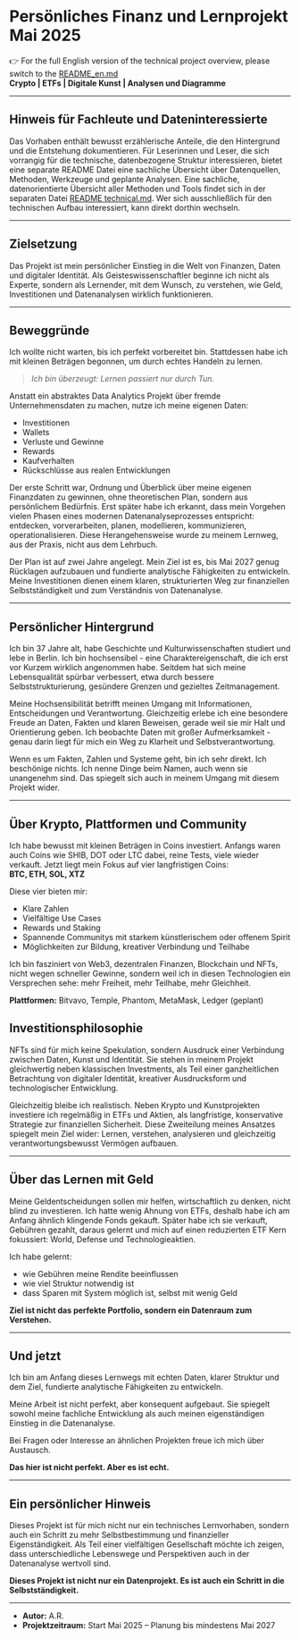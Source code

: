 # Persönliches Finanz und Lernprojekt Mai 2025

👉 For the full English version of the technical project overview, please switch to the [README_en.md](./README_en.md)  
**Crypto | ETFs | Digitale Kunst | Analysen und Diagramme**

---

## Hinweis für Fachleute und Dateninteressierte

Das Vorhaben enthält bewusst erzählerische Anteile, die den Hintergrund und die Entstehung dokumentieren. Für Leserinnen und Leser, die sich vorrangig für die technische, datenbezogene Struktur interessieren, bietet eine separate README Datei eine sachliche Übersicht über Datenquellen, Methoden, Werkzeuge und geplante Analysen. Eine sachliche, datenorientierte Übersicht aller Methoden und Tools findet sich in der separaten Datei [README technical.md](./README_technical.md). Wer sich ausschließlich für den technischen Aufbau interessiert, kann direkt dorthin wechseln.

---

## Zielsetzung

Das Projekt ist mein persönlicher Einstieg in die Welt von Finanzen, Daten und digitaler Identität. Als Geisteswissenschaftler beginne ich nicht als Experte, sondern als Lernender, mit dem Wunsch, zu verstehen, wie Geld, Investitionen und Datenanalysen wirklich funktionieren.

---

## Beweggründe

Ich wollte nicht warten, bis ich perfekt vorbereitet bin. Stattdessen habe ich mit kleinen Beträgen begonnen, um durch echtes Handeln zu lernen.

> *Ich bin überzeugt: Lernen passiert nur durch Tun.*

Anstatt ein abstraktes Data Analytics Projekt über fremde Unternehmensdaten zu machen, nutze ich meine eigenen Daten:

- Investitionen  
- Wallets  
- Verluste und Gewinne  
- Rewards  
- Kaufverhalten  
- Rückschlüsse aus realen Entwicklungen

Der erste Schritt war, Ordnung und Überblick über meine eigenen Finanzdaten zu gewinnen, ohne theoretischen Plan, sondern aus persönlichem Bedürfnis. Erst später habe ich erkannt, dass mein Vorgehen vielen Phasen eines modernen Datenanalyseprozesses entspricht: entdecken, vorverarbeiten, planen, modellieren, kommunizieren, operationalisieren. Diese Herangehensweise wurde zu meinem Lernweg, aus der Praxis, nicht aus dem Lehrbuch.

Der Plan ist auf zwei Jahre angelegt. Mein Ziel ist es, bis Mai 2027 genug Rücklagen aufzubauen und fundierte analytische Fähigkeiten zu entwickeln. Meine Investitionen dienen einem klaren, strukturierten Weg zur finanziellen Selbstständigkeit und zum Verständnis von Datenanalyse.

---

## Persönlicher Hintergrund

Ich bin 37 Jahre alt, habe Geschichte und Kulturwissenschaften studiert und lebe in Berlin. Ich bin hochsensibel - eine Charaktereigenschaft, die ich erst vor Kurzem wirklich angenommen habe. Seitdem hat sich meine Lebensqualität spürbar verbessert, etwa durch bessere Selbststrukturierung, gesündere Grenzen und gezieltes Zeitmanagement.

Meine Hochsensibilität betrifft meinen Umgang mit Informationen, Entscheidungen und Verantwortung. Gleichzeitig erlebe ich eine besondere Freude an Daten, Fakten und klaren Beweisen, gerade weil sie mir Halt und Orientierung geben. Ich beobachte Daten mit großer Aufmerksamkeit - genau darin liegt für mich ein Weg zu Klarheit und Selbstverantwortung.

Wenn es um Fakten, Zahlen und Systeme geht, bin ich sehr direkt. Ich beschönige nichts. Ich nenne Dinge beim Namen, auch wenn sie unangenehm sind. Das spiegelt sich auch in meinem Umgang mit diesem Projekt wider.

---

## Über Krypto, Plattformen und Community

Ich habe bewusst mit kleinen Beträgen in Coins investiert. Anfangs waren auch Coins wie SHIB, DOT oder LTC dabei, reine Tests, viele wieder verkauft. Jetzt liegt mein Fokus auf vier langfristigen Coins:  
**BTC, ETH, SOL, XTZ**

Diese vier bieten mir:

- Klare Zahlen  
- Vielfältige Use Cases  
- Rewards und Staking  
- Spannende Communitys mit starkem künstlerischem oder offenem Spirit  
- Möglichkeiten zur Bildung, kreativer Verbindung und Teilhabe

Ich bin fasziniert von Web3, dezentralen Finanzen, Blockchain und NFTs, nicht wegen schneller Gewinne, sondern weil ich in diesen Technologien ein Versprechen sehe: mehr Freiheit, mehr Teilhabe, mehr Gleichheit.

**Plattformen:** Bitvavo, Temple, Phantom, MetaMask, Ledger (geplant)

## Investitionsphilosophie

NFTs sind für mich keine Spekulation, sondern Ausdruck einer Verbindung zwischen Daten, Kunst und Identität. Sie stehen in meinem Projekt gleichwertig neben klassischen Investments, als Teil einer ganzheitlichen Betrachtung von digitaler Identität, kreativer Ausdrucksform und technologischer Entwicklung.

Gleichzeitig bleibe ich realistisch. Neben Krypto und Kunstprojekten investiere ich regelmäßig in ETFs und Aktien, als langfristige, konservative Strategie zur finanziellen Sicherheit. Diese Zweiteilung meines Ansatzes spiegelt mein Ziel wider: Lernen, verstehen, analysieren und gleichzeitig verantwortungsbewusst Vermögen aufbauen.

---

## Über das Lernen mit Geld

Meine Geldentscheidungen sollen mir helfen, wirtschaftlich zu denken, nicht blind zu investieren. Ich hatte wenig Ahnung von ETFs, deshalb habe ich am Anfang ähnlich klingende Fonds gekauft. Später habe ich sie verkauft, Gebühren gezahlt, daraus gelernt und mich auf einen reduzierten ETF Kern fokussiert: World, Defense und Technologieaktien.

Ich habe gelernt:

- wie Gebühren meine Rendite beeinflussen  
- wie viel Struktur notwendig ist  
- dass Sparen mit System möglich ist, selbst mit wenig Geld

**Ziel ist nicht das perfekte Portfolio, sondern ein Datenraum zum Verstehen.**

---

## Und jetzt

Ich bin am Anfang dieses Lernwegs mit echten Daten, klarer Struktur und dem Ziel, fundierte analytische Fähigkeiten zu entwickeln.

Meine Arbeit ist nicht perfekt, aber konsequent aufgebaut. Sie spiegelt sowohl meine fachliche Entwicklung als auch meinen eigenständigen Einstieg in die Datenanalyse.

Bei Fragen oder Interesse an ähnlichen Projekten freue ich mich über Austausch.

**Das hier ist nicht perfekt. Aber es ist echt.**

---

## Ein persönlicher Hinweis

Dieses Projekt ist für mich nicht nur ein technisches Lernvorhaben, sondern auch ein Schritt zu mehr Selbstbestimmung und finanzieller Eigenständigkeit. Als Teil einer vielfältigen Gesellschaft möchte ich zeigen, dass unterschiedliche Lebenswege und Perspektiven auch in der Datenanalyse wertvoll sind.

**Dieses Projekt ist nicht nur ein Datenprojekt. Es ist auch ein Schritt in die Selbstständigkeit.**

---

- **Autor:** A.R.
- **Projektzeitraum:** Start Mai 2025 – Planung bis mindestens Mai 2027
